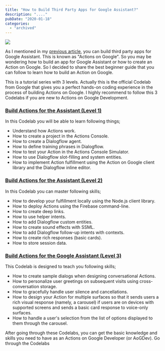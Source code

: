 ```yaml
---
title: "How to Build Third Party Apps for Google Assistant?"
description: "...."
pubDate: "2020-01-18"
categories: 
  - "archived"
---
```


[![](/images/google_assistant.jpg)](https://4.bp.blogspot.com/-DDpN8KmLybo/XNZJNqw1liI/AAAAAAAAI5A/kn2c--QY01kg7oZp0GoaHgmElrcTGk-zACPcBGAYYCw/s1600/unnamed+(1).jpg)

  

As I mentioned in my [previous article](http://www.buddhilive.com/2019/05/build-apps-for-google-assistant-with-actions-on-google.html), you can build third party apps for Google Assistant. This is known as "Actions on Google". So you may be wondering how to build an app for Google Assistant or how to create an Action on Google. So I decided to share the best beginner guide that you can follow to learn how to build an Action on Google.

This is a tutorial series with 3 levels. Actually this is the official Codelab from Google that gives you a perfect hands-on coding experience in the process of building Actions on Google. I highly recommend to follow this 3 Codelabs if you are new to Actions on Google Development.

### [Build Actions for the Assistant (Level 1)](https://codelabs.developers.google.com/codelabs/actions-1/#0)

In this Codelab you will be able to learn following things;

- Understand how Actions work.
- How to create a project in the Actions Console.
- How to create a Dialogflow agent.
- How to define training phrases in Dialogflow.
- How to test your Action in the Actions Console Simulator.
- How to use Dialogflow slot-filling and system entities.
- How to implement Action fulfillment using the Action on Google client library and the Dialogflow inline editor.

  

### [Build Actions for the Assistant (Level 2)](https://codelabs.developers.google.com/codelabs/actions-2/#0)

In this Codelab you can master following skills;

- How to develop your fulfillment locally using the Node.js client library.
- How to deploy Actions using the Firebase command-line.
- How to create deep links.
- How to use helper intents.
- How to add Dialogflow custom entities.
- How to create sound effects with SSML.
- How to add Dialogflow follow-up intents with contexts.
- How to create rich responses (basic cards).
- How to store session data.

### [Build Actions for the Google Assistant (Level 3)](https://codelabs.developers.google.com/codelabs/actions-3/#0)

This Codelab is designed to teach you following skills;

- How to create sample dialogs when designing conversational Actions.
- How to personalize user greetings on subsequent visits using cross-conversation storage.
- How to gracefully handle user silence and cancellations.
- How to design your Action for multiple surfaces so that it sends users a rich visual response (namely, a carousel) if users are on devices with supported screens and sends a basic card response to voice-only surfaces.
- How to handle a user's selection from the list of options displayed to them through the carousel.

After going through these Codelabs, you can get the basic knowledge and skills you need to have as an Actions on Google Developer (or AoGDev). Go through the Codelabs
